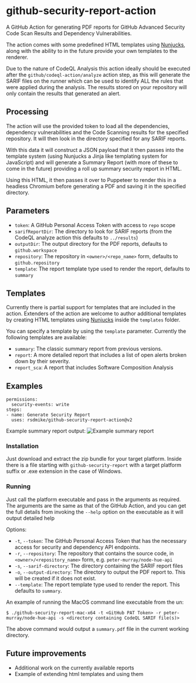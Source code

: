 # github-security-report-action

A GitHub Action for generating PDF reports for GitHub Advanced Security Code Scan Results and Dependency Vulnerabilities.

The action comes with some predefined HTML templates using [Nunjucks](https://mozilla.github.io/nunjucks/templating.html),
along with the ability to in the future provide your own templates to the renderer.

Due to the nature of CodeQL Analysis this action ideally should be executed after the `github/codeql-action/analyze`
action step, as this will generate the SARIF files on the runner which can be used to identify ALL the rules that were
applied during the analysis. The results stored on your repository will only contain the results that generated an alert.

## Processing

The action will use the provided token to load all the dependencies, dependency vulnerabilities and the Code Scanning
results for the specified repository. It will then look in the directory specified for any SARIF reports.

With this data it will construct a JSON payload that it then passes into the template system (using Nunjucks a Jinja
like templating system for JavaScript) and will generate a Summary Report (with more of these to come in the future)
providing a roll up summary security report in HTML.

Using this HTML, it then passes it over to Puppeteer to render this in a headless Chromium before generating a PDF and
saving it in the specified directory.

## Parameters

* `token`: A GitHub Personal Access Token with access to `repo` scope
* `sarifReportDir`: The directory to look for SARIF reports (from the CodeQL analyze action this defaults to `../results`)
* `outputDir`: The output directory for the PDF reports, defaults to `github.workspace`
* `repository`: The repository in `<owner>/<repo_name>` form, defaults to `github.repository`
* `template`: The report template type used to render the report, defaults to `summary`


## Templates

Currently there is partial support for templates that are included in the action. Extenders of the action are welcome to author
additional templates by creating HTML templates using [Nunjucks](https://mozilla.github.io/nunjucks/templating.html) inside the `templates` folder.

You can specify a template by using the `template` parameter. Currently the following templates are available:
* `summary`: The classic summary report from previous versions.
* `report`: A more detailed report that includes a list of open alerts broken down by their severity.
* `report_sca`: A report that includes Software Composition Analysis


## Examples

```
permissions:
  security-events: write
steps:
- name: Generate Security Report
  uses: rsdmike/github-security-report-action@v2
```

Example summary report output:
![Example summary report](summary_report_example.png)



### Installation
Just download and extract the zip bundle for your target platform. Inside there is a file starting with `github-security-report` with a target platform suffix or .exe extension in the case of Windows.

### Running
Just call the platform executable and pass in the arguments as required. The arguments are the same as that of the GitHub Action, and you can get the full details from invoking the `--help` option on the executable as it will output detailed help

Options:
* `-t`, `--token`: The GitHub Personal Access Token that has the necessary access for security and dependency API endpoints.
* `-r`, `--repository`: The repository that contains the source code, in `<owner>/<repository_name>` form, e.g. `peter-murray/node-hue-api`
* `-s`, `--sarif-directory`: The directory containing the SARIF report files
* `-o`, `--output-directory`: The directory to output the PDF report to. This will be created if it does not exist.
* `--template`: The report template type used to render the report. This defaults to `summary`.

An example of running the MacOS command line executable from the un:
```
$ ./github-security-report-mac-x64 -t <GitHub PAT Token> -r peter-murray/node-hue-api -s <directory containing CodeQL SARIF file(s)>
```
The above command would output a `summary.pdf` file in the current working directory.

## Future improvements

* Additional work on the currently available reports
* Example of extending html templates and using them

